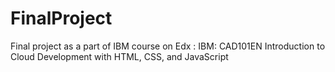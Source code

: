 # FinalProject
Final project as a part of IBM course on Edx : IBM: CAD101EN Introduction to Cloud Development with HTML, CSS, and JavaScript
